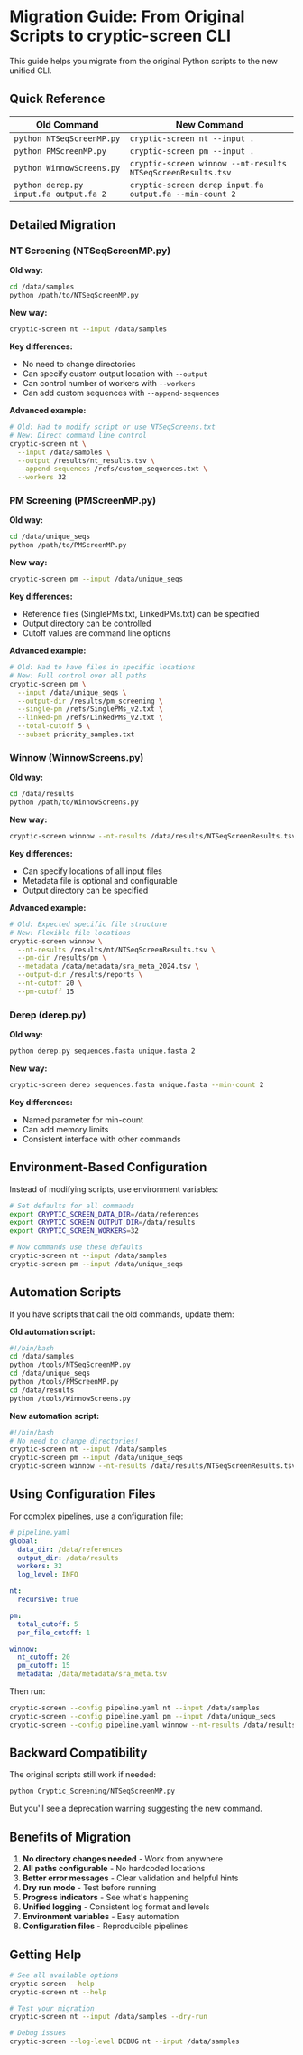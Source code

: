 # Migration Guide: From Original Scripts to cryptic-screen CLI

This guide helps you migrate from the original Python scripts to the new unified CLI.

## Quick Reference

| Old Command | New Command |
|-------------|-------------|
| `python NTSeqScreenMP.py` | `cryptic-screen nt --input .` |
| `python PMScreenMP.py` | `cryptic-screen pm --input .` |
| `python WinnowScreens.py` | `cryptic-screen winnow --nt-results NTSeqScreenResults.tsv` |
| `python derep.py input.fa output.fa 2` | `cryptic-screen derep input.fa output.fa --min-count 2` |

## Detailed Migration

### NT Screening (NTSeqScreenMP.py)

**Old way:**
```bash
cd /data/samples
python /path/to/NTSeqScreenMP.py
```

**New way:**
```bash
cryptic-screen nt --input /data/samples
```

**Key differences:**
- No need to change directories
- Can specify custom output location with `--output`
- Can control number of workers with `--workers`
- Can add custom sequences with `--append-sequences`

**Advanced example:**
```bash
# Old: Had to modify script or use NTSeqScreens.txt
# New: Direct command line control
cryptic-screen nt \
  --input /data/samples \
  --output /results/nt_results.tsv \
  --append-sequences /refs/custom_sequences.txt \
  --workers 32
```

### PM Screening (PMScreenMP.py)

**Old way:**
```bash
cd /data/unique_seqs
python /path/to/PMScreenMP.py
```

**New way:**
```bash
cryptic-screen pm --input /data/unique_seqs
```

**Key differences:**
- Reference files (SinglePMs.txt, LinkedPMs.txt) can be specified
- Output directory can be controlled
- Cutoff values are command line options

**Advanced example:**
```bash
# Old: Had to have files in specific locations
# New: Full control over all paths
cryptic-screen pm \
  --input /data/unique_seqs \
  --output-dir /results/pm_screening \
  --single-pm /refs/SinglePMs_v2.txt \
  --linked-pm /refs/LinkedPMs_v2.txt \
  --total-cutoff 5 \
  --subset priority_samples.txt
```

### Winnow (WinnowScreens.py)

**Old way:**
```bash
cd /data/results
python /path/to/WinnowScreens.py
```

**New way:**
```bash
cryptic-screen winnow --nt-results /data/results/NTSeqScreenResults.tsv
```

**Key differences:**
- Can specify locations of all input files
- Metadata file is optional and configurable
- Output directory can be specified

**Advanced example:**
```bash
# Old: Expected specific file structure
# New: Flexible file locations
cryptic-screen winnow \
  --nt-results /results/nt/NTSeqScreenResults.tsv \
  --pm-dir /results/pm \
  --metadata /data/metadata/sra_meta_2024.tsv \
  --output-dir /results/reports \
  --nt-cutoff 20 \
  --pm-cutoff 15
```

### Derep (derep.py)

**Old way:**
```bash
python derep.py sequences.fasta unique.fasta 2
```

**New way:**
```bash
cryptic-screen derep sequences.fasta unique.fasta --min-count 2
```

**Key differences:**
- Named parameter for min-count
- Can add memory limits
- Consistent interface with other commands

## Environment-Based Configuration

Instead of modifying scripts, use environment variables:

```bash
# Set defaults for all commands
export CRYPTIC_SCREEN_DATA_DIR=/data/references
export CRYPTIC_SCREEN_OUTPUT_DIR=/data/results
export CRYPTIC_SCREEN_WORKERS=32

# Now commands use these defaults
cryptic-screen nt --input /data/samples
cryptic-screen pm --input /data/unique_seqs
```

## Automation Scripts

If you have scripts that call the old commands, update them:

**Old automation script:**
```bash
#!/bin/bash
cd /data/samples
python /tools/NTSeqScreenMP.py
cd /data/unique_seqs
python /tools/PMScreenMP.py
cd /data/results
python /tools/WinnowScreens.py
```

**New automation script:**
```bash
#!/bin/bash
# No need to change directories!
cryptic-screen nt --input /data/samples
cryptic-screen pm --input /data/unique_seqs
cryptic-screen winnow --nt-results /data/results/NTSeqScreenResults.tsv
```

## Using Configuration Files

For complex pipelines, use a configuration file:

```yaml
# pipeline.yaml
global:
  data_dir: /data/references
  output_dir: /data/results
  workers: 32
  log_level: INFO

nt:
  recursive: true

pm:
  total_cutoff: 5
  per_file_cutoff: 1

winnow:
  nt_cutoff: 20
  pm_cutoff: 15
  metadata: /data/metadata/sra_meta.tsv
```

Then run:
```bash
cryptic-screen --config pipeline.yaml nt --input /data/samples
cryptic-screen --config pipeline.yaml pm --input /data/unique_seqs
cryptic-screen --config pipeline.yaml winnow --nt-results /data/results/NTSeqScreenResults.tsv
```

## Backward Compatibility

The original scripts still work if needed:
```bash
python Cryptic_Screening/NTSeqScreenMP.py
```

But you'll see a deprecation warning suggesting the new command.

## Benefits of Migration

1. **No directory changes needed** - Work from anywhere
2. **All paths configurable** - No hardcoded locations
3. **Better error messages** - Clear validation and helpful hints
4. **Dry run mode** - Test before running
5. **Progress indicators** - See what's happening
6. **Unified logging** - Consistent log format and levels
7. **Environment variables** - Easy automation
8. **Configuration files** - Reproducible pipelines

## Getting Help

```bash
# See all available options
cryptic-screen --help
cryptic-screen nt --help

# Test your migration
cryptic-screen nt --input /data/samples --dry-run

# Debug issues
cryptic-screen --log-level DEBUG nt --input /data/samples
```